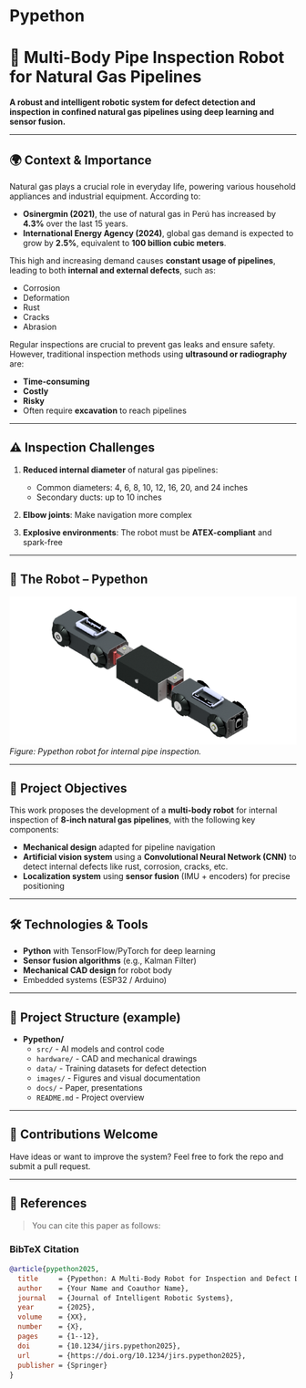# Pypethon

# 🚧 Multi-Body Pipe Inspection Robot for Natural Gas Pipelines

**A robust and intelligent robotic system for defect detection and inspection in confined natural gas pipelines using deep learning and sensor fusion.**

---

## 🌍 Context & Importance

Natural gas plays a crucial role in everyday life, powering various household appliances and industrial equipment. According to:

- **Osinergmin (2021)**, the use of natural gas in Perú has increased by **4.3%** over the last 15 years.  
- **International Energy Agency (2024)**, global gas demand is expected to grow by **2.5%**, equivalent to **100 billion cubic meters**.

This high and increasing demand causes **constant usage of pipelines**, leading to both **internal and external defects**, such as:

- Corrosion  
- Deformation  
- Rust  
- Cracks  
- Abrasion  

Regular inspections are crucial to prevent gas leaks and ensure safety. However, traditional inspection methods using **ultrasound or radiography** are:

- **Time-consuming**  
- **Costly**  
- **Risky**  
- Often require **excavation** to reach pipelines

---

## ⚠️ Inspection Challenges

1. **Reduced internal diameter** of natural gas pipelines:
   - Common diameters: 4, 6, 8, 10, 12, 16, 20, and 24 inches  
   - Secondary ducts: up to 10 inches

2. **Elbow joints**: Make navigation more complex

3. **Explosive environments**: The robot must be **ATEX-compliant** and spark-free

---

## 🤖 The Robot – Pypethon

![Pypethon](media/EnsambleTotalCAD.png)  
*Figure: Pypethon robot for internal pipe inspection.*



---

## 🎯 Project Objectives

This work proposes the development of a **multi-body robot** for internal inspection of **8-inch natural gas pipelines**, with the following key components:

- **Mechanical design** adapted for pipeline navigation  
- **Artificial vision system** using a **Convolutional Neural Network (CNN)** to detect internal defects like rust, corrosion, cracks, etc.  
- **Localization system** using **sensor fusion** (IMU + encoders) for precise positioning

---

## 🛠 Technologies & Tools

- **Python** with TensorFlow/PyTorch for deep learning  
- **Sensor fusion algorithms** (e.g., Kalman Filter)  
- **Mechanical CAD design** for robot body  
- Embedded systems (ESP32 / Arduino)

---

## 📁 Project Structure (example)

- **Pypethon/**  
  - `src/`               - AI models and control code  
  - `hardware/`          - CAD and mechanical drawings  
  - `data/`              - Training datasets for defect detection  
  - `images/`            - Figures and visual documentation  
  - `docs/`              - Paper, presentations  
  - `README.md`          - Project overview


---

## 🤝 Contributions Welcome

Have ideas or want to improve the system? Feel free to fork the repo and submit a pull request.

---

## 📑 References

> You can cite this paper as follows:

### BibTeX Citation

```bibtex
@article{pypethon2025,
  title     = {Pypethon: A Multi-Body Robot for Inspection and Defect Detection in Natural Gas Pipelines},
  author    = {Your Name and Coauthor Name},
  journal   = {Journal of Intelligent Robotic Systems},
  year      = {2025},
  volume    = {XX},
  number    = {X},
  pages     = {1--12},
  doi       = {10.1234/jirs.pypethon2025},
  url       = {https://doi.org/10.1234/jirs.pypethon2025},
  publisher = {Springer}
}
